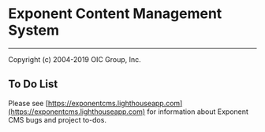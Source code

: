 # Exponent Content Management System

----------

Copyright (c) 2004-2019 OIC Group, Inc.

## To Do List

Please see [https://exponentcms.lighthouseapp.com](https://exponentcms.lighthouseapp.com) for information about Exponent CMS bugs and project to-dos.
